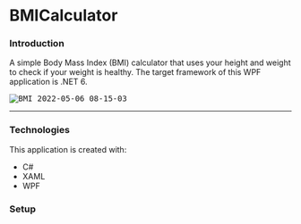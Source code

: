 # BMICalculator
### Introduction
A simple Body Mass Index (BMI) calculator that uses your height and weight to check if your weight is healthy. The target framework of this WPF application is .NET 6.


<kbd>![BMI 2022-05-06 08-15-03](https://user-images.githubusercontent.com/65626254/167086218-a849ee5d-c817-4e59-b478-f491942f0a52.gif)</kbd>
___
### Technologies
This application is created with:
- C#
- XAML
- WPF

### Setup

